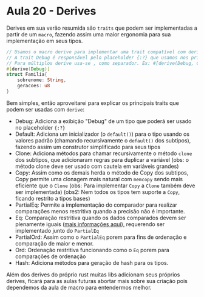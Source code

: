 # Aula 20 - Derives

Derives em sua verão resumida são `traits` que podem ser implementadas a partir de um `macro`, fazendo assim uma maior ergonomia para sua implementação em seus tipos.

```rs
// Usamos o macro derive para implementar uma trait compatível com derive
// A trait Debug é responsável pelo placeholder {:?} que usamos nos println! ou format!
// Para múltiplos derive usa-se , como separador. Ex: #[derive(Debug, Clone)]
#[derive(Debug)]
struct Familia{
    sobrenome: String,
    geracoes: u8
}
```

Bem simples, então aproveitarei para explicar os principais traits que podem ser usadas com `derive`:

- Debug: Adiciona a exibição "Debug" de um tipo que poderá ser usado no placeholder `{:?}`
- Default: Adiciona um inicializador (o `default()`) para o tipo usando os valores padrão (chamando recursivamente o `default()` dos subtipos), fazendo assim um construtor simplificado para seus tipos
- Clone: Adiciona métodos para chamar recursivamente o método `clone` dos subtipos, que adicionaram regras para duplicar a variável (obs: o método clone deve ser usado com cautela em variáveis grandes)
- Copy: Assim como os demais herda o método de Copy dos subtipos, Copy permite uma clonagem mais natural com `memcopy` sendo mais eficiente que o `Clone` (obs: Para implementar `Copy` a `Clone` também deve ser implementada) (obs2: Nem todos os tipos tem suporte a `Copy`, ficando restrito a tipos bases)
- PartialEq: Permite a implementação do comparador para realizar comparações menos restritiva quando a precisão não é importante.
- Eq: Comparação restritiva quando os dados comparados devem ser plenamente iguais ([mais informações aqui](https://users.rust-lang.org/t/what-is-the-difference-between-eq-and-partialeq/15751/2)), requerendo ser implementado junto do `PartialEq`
- PartialOrd: Assim como o `PartialEq` porem para fins de ordenação e comparação de maior e menor.
- Ord: Ordenação restritiva funcionando como o `Eq` porem para comparações de ordenação
- Hash: Adiciona métodos para geração de hash para os tipos.

Além dos derives do próprio rust muitas libs adicionam seus próprios derives, ficará para as aulas futuras abortar mais sobre sua criação pois dependemos da aula de macro para entendermos melhor.
